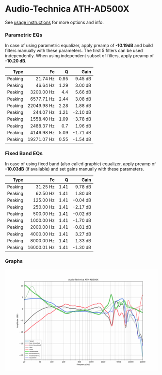 # Audio-Technica ATH-AD500X
See [usage instructions](https://github.com/jaakkopasanen/AutoEq#usage) for more options and info.

### Parametric EQs
In case of using parametric equalizer, apply preamp of **-10.19dB** and build filters manually
with these parameters. The first 5 filters can be used independently.
When using independent subset of filters, apply preamp of **-10.20 dB**.

| Type    | Fc          |    Q | Gain     |
|--------:|------------:|-----:|---------:|
| Peaking | 21.74 Hz    | 0.95 | 9.45 dB  |
| Peaking | 46.64 Hz    | 1.29 | 3.00 dB  |
| Peaking | 3200.00 Hz  | 4.4  | 5.66 dB  |
| Peaking | 6577.71 Hz  | 2.44 | 3.08 dB  |
| Peaking | 22049.98 Hz | 2.28 | 1.88 dB  |
| Peaking | 244.07 Hz   | 1.21 | -2.10 dB |
| Peaking | 1558.40 Hz  | 1.09 | -3.78 dB |
| Peaking | 2488.37 Hz  | 0.7  | 1.96 dB  |
| Peaking | 4146.98 Hz  | 5.09 | -1.71 dB |
| Peaking | 19271.07 Hz | 0.55 | -1.54 dB |

### Fixed Band EQs
In case of using fixed band (also called graphic) equalizer, apply preamp of **-10.03dB**
(if available) and set gains manually with these parameters.

| Type    | Fc          |    Q | Gain     |
|--------:|------------:|-----:|---------:|
| Peaking | 31.25 Hz    | 1.41 | 9.78 dB  |
| Peaking | 62.50 Hz    | 1.41 | 1.80 dB  |
| Peaking | 125.00 Hz   | 1.41 | -0.04 dB |
| Peaking | 250.00 Hz   | 1.41 | -2.17 dB |
| Peaking | 500.00 Hz   | 1.41 | -0.02 dB |
| Peaking | 1000.00 Hz  | 1.41 | -1.70 dB |
| Peaking | 2000.00 Hz  | 1.41 | -0.81 dB |
| Peaking | 4000.00 Hz  | 1.41 | 3.27 dB  |
| Peaking | 8000.00 Hz  | 1.41 | 1.33 dB  |
| Peaking | 16000.01 Hz | 1.41 | -1.30 dB |

### Graphs
![](./Audio-Technica%20ATH-AD500X.png)